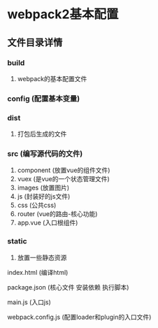 # webpack2基本配置



## 文件目录详情

### build

1. webpack的基本配置文件

### config (配置基本变量)



### dist

1. 打包后生成的文件

### src (编写源代码的文件)

1. component (放置vue的组件文件)
2. vuex (是vue的一个状态管理文件)
3. images (放置图片)
4. js (封装好的js文件)
5. css (公共css)
6. router (vue的路由-核心功能)
7.  app.vue (入口根组件)

### static

1. 放置一些静态资源

index.html (编译html)

package.json (核心文件 安装依赖 执行脚本)

main.js (入口js)

webpack.config.js (配置loader和plugin的入口文件)
